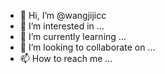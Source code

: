 - 👋 Hi, I’m @wangjijicc
- 👀 I’m interested in ...
- 🌱 I’m currently learning ...
- 💞️ I’m looking to collaborate on ...
- 📫 How to reach me ...

<!---
wangjijicc/wangjijicc is a ✨ special ✨ repository because its `README.md` (this file) appears on your GitHub profile.
You can click the Preview link to take a look at your changes.
--->
